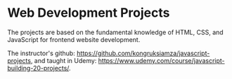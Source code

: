 # Web Development Projects

The projects are based on the fundamental knowledge of HTML, CSS, and JavaScript for frontend website development.

The instructor's github: https://github.com/kongruksiamza/javascript-projects, and taught in Udemy: https://www.udemy.com/course/javascript-building-20-projects/.
